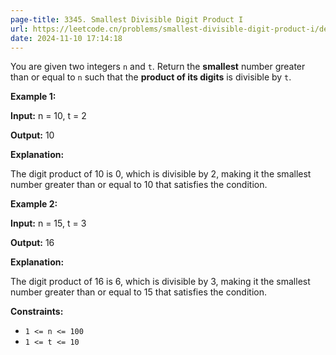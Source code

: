 ```yaml
---
page-title: 3345. Smallest Divisible Digit Product I
url: https://leetcode.cn/problems/smallest-divisible-digit-product-i/description/
date: 2024-11-10 17:14:18
---
```

You are given two integers `n` and `t`. Return the **smallest** number greater than or equal to `n` such that the **product of its digits** is divisible by `t`.

**Example 1:**

**Input:** n = 10, t = 2

**Output:** 10

**Explanation:**

The digit product of 10 is 0, which is divisible by 2, making it the smallest number greater than or equal to 10 that satisfies the condition.

**Example 2:**

**Input:** n = 15, t = 3

**Output:** 16

**Explanation:**

The digit product of 16 is 6, which is divisible by 3, making it the smallest number greater than or equal to 15 that satisfies the condition.

**Constraints:**

-   `1 <= n <= 100`
-   `1 <= t <= 10`